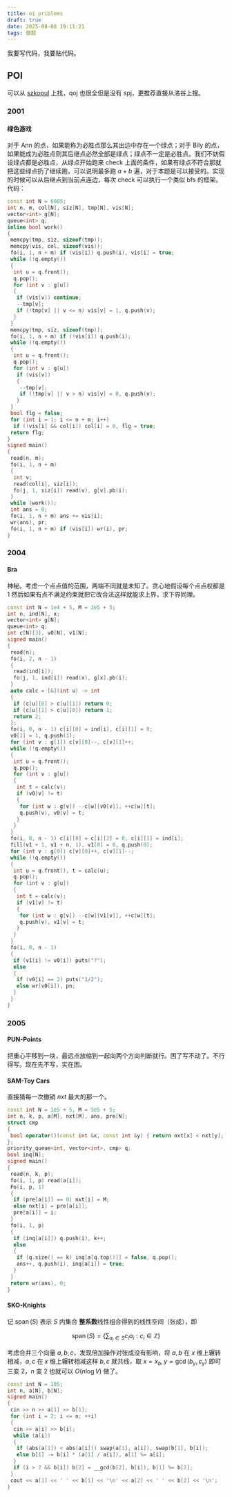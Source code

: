 ```yaml
---
title: oi priblems
draft: true
date: 2025-08-08 19:11:21
tags: 做题
---
```


我要写代码，我要贴代码。

## POI

可以从 [szkopul](https://szkopul.edu.pl/) 上找，qoj 也很全但是没有 spj，更推荐直接从洛谷上搜。

### 2001

#### 绿色游戏

对于 Ann 的点，如果能称为必胜点那么其出边中存在一个绿点；对于 Bily 的点，如果能成为必胜点则其后继点必然全部是绿点；绿点不一定是必胜点。我们不妨假设绿点都是必胜点，从绿点开始跑来 check 上面的条件，如果有绿点不符合那就把这些绿点扔了继续跑，可以说明最多跑 $a+b$ 遍，对于本题是可以接受的。实现的时候可以从后继点到当前点连边，每次 check 可以执行一个类似 bfs 的框架。代码：

```cpp
const int N = 6005;
int n, m, col[N], siz[N], tmp[N], vis[N];
vector<int> g[N];
queue<int> q;
inline bool work()
{
 memcpy(tmp, siz, sizeof(tmp));
 memcpy(vis, col, sizeof(vis));
 fo(i, 1, n + m) if (vis[i]) q.push(i), vis[i] = true;
 while (!q.empty())
 {
  int u = q.front();
  q.pop();
  for (int v : g[u])
  {
   if (vis[v]) continue;
   --tmp[v];
   if (!tmp[v] || v <= n) vis[v] = 1, q.push(v);
  }
 }
 memcpy(tmp, siz, sizeof(tmp));
 fo(i, 1, n + m) if (!vis[i]) q.push(i);
 while (!q.empty())
 {
  int u = q.front();
  q.pop();
  for (int v : g[u])
   if (vis[v])
   {
    --tmp[v];
    if (!tmp[v] || v > n) vis[v] = 0, q.push(v);
   }
 }
 bool flg = false;
 for (int i = 1; i <= n + m; i++)
  if (!vis[i] && col[i]) col[i] = 0, flg = true;
 return flg;
}
signed main()
{
 read(n, m);
 fo(i, 1, n + m)
 {
  int v;
  read(col[i], siz[i]);
  fo(j, 1, siz[i]) read(v), g[v].pb(i);
 }
 while (work());
 int ans = 0;
 fo(i, 1, n + m) ans += vis[i];
 wr(ans), pr;
 fo(i, 1, n + m) if (vis[i]) wr(i), pr;
}
```

### 2004

#### Bra

神秘。考虑一个点点值的范围，两端不同就是未知了。贪心地假设每个点点权都是 1 然后如果有点不满足约束就把它改合法这样就能求上界，求下界同理。

```cpp
const int N = 1e4 + 5, M = 2e5 + 5;
int n, ind[N], x;
vector<int> g[N];
queue<int> q;
int c[N][3], v0[N], v1[N];
signed main()
{
 read(n);
 fo(i, 2, n - 1)
 {
  read(ind[i]);
  fo(j, 1, ind[i]) read(x), g[x].pb(i);
 }
 auto calc = [&](int u) -> int
 {
  if (c[u][0] > c[u][1]) return 0;
  if (c[u][1] > c[u][0]) return 1;
  return 2;
 };
 fo(i, 0, n - 1) c[i][0] = ind[i], c[i][1] = 0;
 v0[1] = 1, q.push(1);
 for (int v : g[1]) c[v][0]--, c[v][1]++;
 while (!q.empty())
 {
  int u = q.front();
  q.pop();
  for (int v : g[u])
  {
   int t = calc(v);
   if (v0[v] != t)
   {
    for (int w : g[v]) --c[w][v0[v]], ++c[w][t];
    q.push(v), v0[v] = t;
   }
  }
 }
 fo(i, 0, n - 1) c[i][0] = c[i][2] = 0, c[i][1] = ind[i];
 fill(v1 + 1, v1 + n, 1), v1[0] = 0, q.push(0);
 for (int v : g[0]) c[v][0]++, c[v][1]--;
 while (!q.empty())
 {
  int u = q.front(), t = calc(u);
  q.pop();
  for (int v : g[u])
  {
   int t = calc(v);
   if (v1[v] != t)
   {
    for (int w : g[v]) --c[w][v1[v]], ++c[w][t];
    q.push(v), v1[v] = t;
   }
  }
 }
 fo(i, 0, n - 1)
 {
  if (v1[i] != v0[i]) puts("?");
  else
  {
   if (v0[i] == 2) puts("1/2");
   else wr(v0[i]), pn;
  }
 }
}
```

### 2005

#### PUN-Points

把重心平移到一块，最远点放缩到一起向两个方向判断就行。困了写不动了。不行得写。现在先不写，实在困。

#### SAM-Toy Cars

直接猜每一次撤销 $nxt$ 最大的那一个。

```cpp
const int N = 1e5 + 5, M = 5e5 + 5;
int n, k, p, a[M], nxt[M], ans, pre[N];
struct cmp
{
 bool operator()(const int &x, const int &y) { return nxt[x] < nxt[y]; }
};
priority_queue<int, vector<int>, cmp> q;
bool inq[N];
signed main()
{
 read(n, k, p);
 fo(i, 1, p) read(a[i]);
 Fo(i, p, 1)
 {
  if (pre[a[i]] == 0) nxt[i] = M;
  else nxt[i] = pre[a[i]];
  pre[a[i]] = i;
 }
 fo(i, 1, p)
 {
  if (inq[a[i]]) q.push(i), k++;
  else
  {
   if (q.size() == k) inq[a[q.top()]] = false, q.pop();
   ans++, q.push(i), inq[a[i]] = true;
  }
 }
 return wr(ans), 0;
}
```

#### SKO-Knights

记 $\operatorname{span}(S)$ 表示 $S$ 内集合 **整系数**线性组合得到的线性空间（张成），即

$$\operatorname{span}(S)=\{\sum_{a_i\in S}c_ia_i:c_i\in \mathbb{Z}\}$$

考虑合并三个向量 $a,b,c$，发现倍加操作对张成没有影响，将 $a,b$ 在 $x$ 维上辗转相减，$a,c$ 在 $x$ 维上辗转相减这样 $b,c$ 就共线，取 $x=x_b,y=\gcd(b_y,c_y)$ 即可三变 2，$n$ 变 2 也就可以 $O(n\log V)$ 做了。

```cpp
const int N = 105;
int n, a[N], b[N];
signed main()
{
 cin >> n >> a[1] >> b[1];
 for (int i = 2; i <= n; ++i)
 {
  cin >> a[i] >> b[i];
  while (a[i])
  {
   if (abs(a[1]) < abs(a[i])) swap(a[1], a[i]), swap(b[1], b[i]);
   else b[1] -= b[i] * (a[1] / a[i]), a[1] %= a[i];
  }
  if (i > 2 && b[i]) b[2] = __gcd(b[2], b[i]), b[1] %= b[2];
 }
 cout << a[1] << ' ' << b[1] << '\n' << a[2] << ' ' << b[2] << '\n';
}
```
